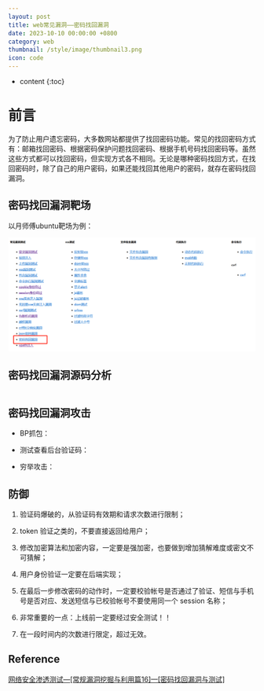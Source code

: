 ```yaml
---
layout: post
title: web常见漏洞——密码找回漏洞
date: 2023-10-10 00:00:00 +0800
category: web
thumbnail: /style/image/thumbnail3.png
icon: code
---
```



* content
{:toc}

# 前言

为了防止用户遗忘密码，大多数网站都提供了找回密码功能。常见的找回密码方式有：邮箱找回密码、根据密码保护问题找回密码、根据手机号码找回密码等。虽然这些方式都可以找回密码，但实现方式各不相同。无论是哪种密码找回方式，在找回密码时，除了自己的用户密码，如果还能找回其他用户的密码，就存在密码找回漏洞。

## 密码找回漏洞靶场

以月师傅ubuntu靶场为例：

![密码找回漏洞](/style/image/image21.png)

## 密码找回漏洞源码分析
```

```


## 密码找回漏洞攻击

+ BP抓包：


+ 测试查看后台验证码：


+ 穷举攻击：

## 防御
1. 验证码爆破的，从验证码有效期和请求次数进行限制；

2. token 验证之类的，不要直接返回给用户；

3. 修改加密算法和加密内容，一定要是强加密，也要做到增加猜解难度或密文不可猜解；

4. 用户身份验证一定要在后端实现；

5. 在最后一步修改密码的动作时，一定要校验帐号是否通过了验证、短信与手机号是否对应、发送短信与已校验帐号不要使用同一个 session 名称；

6. 非常重要的一点：上线前一定要经过安全测试！！

3.	在一段时间内的次数进行限定，超过无效。
## Reference
[网络安全渗透测试—[常规漏洞挖掘与利用篇16]—[密码找回漏洞与测试]](https://blog.csdn.net/qq_45555226/article/details/122792043?ops_request_misc=%257B%2522request%255Fid%2522%253A%2522169687209616800186565049%2522%252C%2522scm%2522%253A%252220140713.130102334.pc%255Fblog.%2522%257D&request_id=169687209616800186565049&biz_id=0&utm_medium=distribute.pc_search_result.none-task-blog-2~blog~first_rank_ecpm_v1~rank_v31_ecpm-1-122792043-null-null.nonecase&utm_term=%E5%AF%86%E7%A0%81%E6%89%BE%E5%9B%9E&spm=1018.2226.3001.4450)
